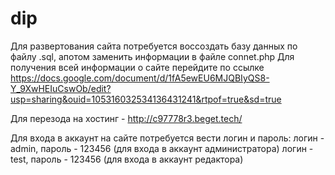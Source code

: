 # dip
Для развертования сайта потребуется воссоздать базу данных по файлу .sql, апотом заменить информации в файле connet.php
Для получения всей информации о сайте перейдите по ссылке
https://docs.google.com/document/d/1fA5ewEU6MJQBIyQS8-Y_9XwHEIuCswOb/edit?usp=sharing&ouid=105316032534136431241&rtpof=true&sd=true

Для перезода на хостинг - http://c97778r3.beget.tech/

Для входа в аккаунт на сайте потребуется вести логин и пароль: 
логин - admin, пароль - 123456 (для входа в аккаунт администратора)
логин - test, пароль - 123456 (для входа в аккаунт редактора)
